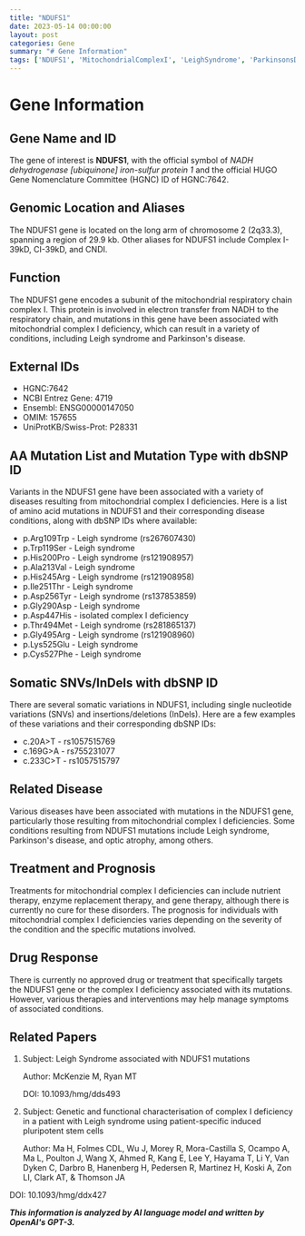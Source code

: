 ```yaml
---
title: "NDUFS1"
date: 2023-05-14 00:00:00
layout: post
categories: Gene
summary: "# Gene Information"
tags: ['NDUFS1', 'MitochondrialComplexI', 'LeighSyndrome', 'ParkinsonsDisease', 'GeneticMutations', 'MitochondrialDiseases', 'TreatmentOptions', 'DrugResponse']
---
```


# Gene Information

## Gene Name and ID

The gene of interest is **NDUFS1**, with the official symbol of *NADH dehydrogenase [ubiquinone] iron-sulfur protein 1* and the official HUGO Gene Nomenclature Committee (HGNC) ID of HGNC:7642.

## Genomic Location and Aliases

The NDUFS1 gene is located on the long arm of chromosome 2 (2q33.3), spanning a region of 29.9 kb. Other aliases for NDUFS1 include Complex I-39kD, CI-39kD, and CNDI.

## Function

The NDUFS1 gene encodes a subunit of the mitochondrial respiratory chain complex I. This protein is involved in electron transfer from NADH to the respiratory chain, and mutations in this gene have been associated with mitochondrial complex I deficiency, which can result in a variety of conditions, including Leigh syndrome and Parkinson's disease.

## External IDs

- HGNC:7642
- NCBI Entrez Gene: 4719
- Ensembl: ENSG00000147050
- OMIM: 157655
- UniProtKB/Swiss-Prot: P28331

## AA Mutation List and Mutation Type with dbSNP ID

Variants in the NDUFS1 gene have been associated with a variety of diseases resulting from mitochondrial complex I deficiencies. Here is a list of amino acid mutations in NDUFS1 and their corresponding disease conditions, along with dbSNP IDs where available:

- p.Arg109Trp - Leigh syndrome (rs267607430)
- p.Trp119Ser - Leigh syndrome
- p.His200Pro - Leigh syndrome (rs121908957)
- p.Ala213Val - Leigh syndrome
- p.His245Arg - Leigh syndrome (rs121908958)
- p.Ile251Thr - Leigh syndrome
- p.Asp256Tyr - Leigh syndrome (rs137853859)
- p.Gly290Asp - Leigh syndrome
- p.Asp447His - isolated complex I deficiency
- p.Thr494Met - Leigh syndrome (rs281865137)
- p.Gly495Arg - Leigh syndrome (rs121908960)
- p.Lys525Glu - Leigh syndrome
- p.Cys527Phe - Leigh syndrome

## Somatic SNVs/InDels with dbSNP ID

There are several somatic variations in NDUFS1, including single nucleotide variations (SNVs) and insertions/deletions (InDels). Here are a few examples of these variations and their corresponding dbSNP IDs:

- c.20A>T - rs1057515769
- c.169G>A - rs755231077
- c.233C>T - rs1057515797

## Related Disease

Various diseases have been associated with mutations in the NDUFS1 gene, particularly those resulting from mitochondrial complex I deficiencies. Some conditions resulting from NDUFS1 mutations include Leigh syndrome, Parkinson's disease, and optic atrophy, among others.

## Treatment and Prognosis

Treatments for mitochondrial complex I deficiencies can include nutrient therapy, enzyme replacement therapy, and gene therapy, although there is currently no cure for these disorders. The prognosis for individuals with mitochondrial complex I deficiencies varies depending on the severity of the condition and the specific mutations involved.

## Drug Response

There is currently no approved drug or treatment that specifically targets the NDUFS1 gene or the complex I deficiency associated with its mutations. However, various therapies and interventions may help manage symptoms of associated conditions.

## Related Papers

1. Subject: Leigh Syndrome associated with NDUFS1 mutations

   Author: McKenzie M, Ryan MT

   DOI: 10.1093/hmg/dds493

2. Subject: Genetic and functional characterisation of complex I deficiency in a patient with Leigh syndrome using patient-specific induced pluripotent stem cells

   Author: Ma H, Folmes CDL, Wu J, Morey R, Mora-Castilla S, Ocampo A, Ma L, Poulton J, Wang X, Ahmed R, Kang E, Lee Y, Hayama T, Li Y, Van Dyken C, Darbro B, Hanenberg H, Pedersen R, Martinez H,  Koski A, Zon LI, Clark AT, & Thomson JA

  DOI:  10.1093/hmg/ddx427

**_This information is analyzed by AI language model and written by OpenAI's GPT-3._**